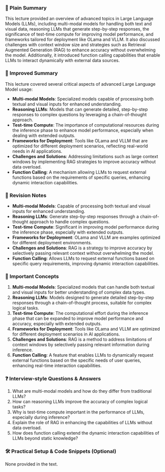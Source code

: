 ### 🧾 Plain Summary
This lecture provided an overview of advanced topics in Large Language Models (LLMs), including multi-modal models for handling both text and visual data, reasoning LLMs that generate step-by-step responses, the significance of test-time compute for improving model performance, and frameworks tailored for deployment like OLama and VLLM. It also discussed challenges with context window size and strategies such as Retrieval Augmented Generation (RAG) to enhance accuracy without overwhelming the model. Additionally, it introduced function calling capabilities that enable LLMs to interact dynamically with external data sources.

### 📝 Improved Summary
This lecture covered several critical aspects of advanced Large Language Model usage:
- **Multi-modal Models**: Specialized models capable of processing both textual and visual inputs for enhanced understanding.
- **Reasoning LLMs**: Models that can generate detailed, step-by-step responses to complex questions by leveraging a chain-of-thought approach.
- **Test-time Compute**: The importance of computational resources during the inference phase to enhance model performance, especially when dealing with extended outputs.
- **Frameworks for Deployment**: Tools like OLama and VLLM that are optimized for different deployment scenarios, reflecting real-world needs in AI applications.
- **Challenges and Solutions**: Addressing limitations such as large context windows by implementing RAG strategies to improve accuracy without data overload.
- **Function Calling**: A mechanism allowing LLMs to request external functions based on the requirements of specific queries, enhancing dynamic interaction capabilities.

### 📌 Revision Notes
- **Multi-modal Models**: Capable of processing both textual and visual inputs for enhanced understanding.
- **Reasoning LLMs**: Generate step-by-step responses through a chain-of-thought approach to handle complex questions.
- **Test-time Compute**: Significant in improving model performance during the inference phase, especially with extended outputs.
- **Frameworks for Deployment**: OLama and VLLM are examples optimized for different deployment environments.
- **Challenges and Solutions**: RAG is a strategy to improve accuracy by selectively passing relevant context without overwhelming the model.
- **Function Calling**: Allows LLMs to request external functions based on specific query requirements, improving dynamic interaction capabilities.

### 🧠 Important Concepts
1. **Multi-modal Models**: Specialized models that can handle both textual and visual inputs for better understanding of complex data types.
2. **Reasoning LLMs**: Models designed to generate detailed step-by-step responses through a chain-of-thought process, suitable for complex logical tasks.
3. **Test-time Compute**: The computational effort during the inference phase that can be expanded to improve model performance and accuracy, especially with extended outputs.
4. **Frameworks for Deployment**: Tools like OLama and VLLM are optimized for different deployment scenarios in AI applications.
5. **Challenges and Solutions**: RAG is a method to address limitations of context windows by selectively passing relevant information during inference.
6. **Function Calling**: A feature that enables LLMs to dynamically request external functions based on the specific needs of user queries, enhancing real-time interaction capabilities.

### ❓ Interview-style Questions & Answers
1. What are multi-modal models and how do they differ from traditional LLMs?
2. How can reasoning LLMs improve the accuracy of complex logical tasks?
3. Why is test-time compute important in the performance of LLMs, especially during inference?
4. Explain the role of RAG in enhancing the capabilities of LLMs without data overload.
5. How does function calling extend the dynamic interaction capabilities of LLMs beyond static knowledge?

### 🛠️ Practical Setup & Code Snippets (Optional)
None provided in the text.